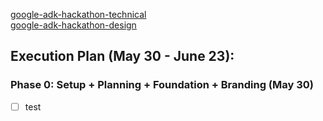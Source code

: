 [google-adk-hackathon-technical](https://chatgpt.com/c/6837caba-9288-8011-908b-78f1c56a88d4) <br>
[google-adk-hackathon-design](https://chatgpt.com/g/g-p-68398ad2d004819189e4eb95f7f3e602-google-adk-hackathon/c/6838ce55-b514-8011-9273-674dca2168d8)

## Execution Plan (May 30 - June 23):
### Phase 0: Setup + Planning + Foundation + Branding (May 30)
- [ ] test